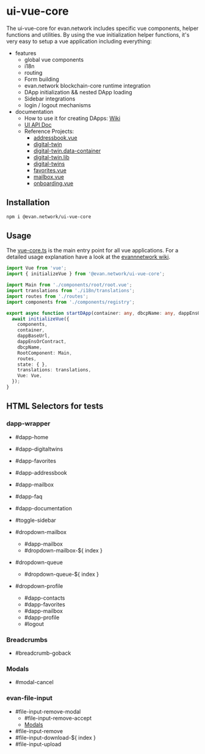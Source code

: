 # ui-vue-core

The ui-vue-core for evan.network includes specific vue components, helper functions and utilities. By using the vue initialization helper functions, it's very easy to setup a vue application including everything:

- features
  - global vue components
  - i18n
  - routing
  - Form building
  - evan.network blockchain-core runtime integration
  - DApp initialization && nested DApp loading
  - Sidebar integrations
  - login / logout mechanisms
- documentation
  - How to use it for creating DApps: [Wiki](https://evannetwork.github.io/docs/developers/ui/vue.html)
  - [UI API Doc](https://ui-docs.readthedocs.io/en/latest/vue/evancore.vue.libs.html)
  - Reference Projects:
    - [addressbook.vue](https://github.com/evannetwork/ui-dapps/tree/master/dapps/addressbook.vue)
    - [digital-twin](https://github.com/evannetwork/ui-dapps/tree/master/dapps/digital-twin)
    - [digital-twin.data-container](https://github.com/evannetwork/ui-dapps/tree/master/dapps/digital-twin.data-container)
    - [digital-twin.lib](https://github.com/evannetwork/ui-dapps/tree/master/dapps/digital-twin.lib)
    - [digital-twins](https://github.com/evannetwork/ui-dapps/tree/master/dapps/digital-twins)
    - [favorites.vue](https://github.com/evannetwork/ui-dapps/tree/master/dapps/favorites.vue)
    - [mailbox.vue](https://github.com/evannetwork/ui-dapps/tree/master/dapps/mailbox.vue)
    - [onboarding.vue](https://github.com/evannetwork/ui-dapps/tree/master/dapps/onboarding.vue)

## Installation
```sh
npm i @evan.network/ui-vue-core
```

## Usage
The [vue-core.ts](https://github.com/evannetwork/ui-vue/blob/master/dapps/evancore.vue.libs/src/vue-core.ts) is the main entry point for all vue applications. For a detailed usage explanation have a look at the [evannnetwork wiki](https://evannetwork.github.io/docs/developers/ui/vue).

```ts
import Vue from 'vue';
import { initializeVue } from '@evan.network/ui-vue-core';

import Main from './components/root/root.vue';
import translations from './i18n/translations';
import routes from './routes';
import components from './components/registry';

export async function startDApp(container: any, dbcpName: any, dappEnsOrContract: any, dappBaseUrl: any) {
  await initializeVue({
    components,
    container,
    dappBaseUrl,
    dappEnsOrContract,
    dbcpName,
    RootComponent: Main,
    routes,
    state: { },
    translations: translations,
    Vue: Vue,
  });
}

```

## HTML Selectors for tests
### dapp-wrapper
- #dapp-home
- #dapp-digitaltwins
- #dapp-favorites
- #dapp-addressbook
- #dapp-mailbox
- #dapp-faq
- #dapp-documentation
- #toggle-sidebar

- #dropdown-mailbox
  - #dapp-mailbox
  - #dropdown-mailbox-${ index }

- #dropdown-queue
  - #dropdown-queue-${ index }

- #dropdown-profile
  - #dapp-contacts
  - #dapp-favorites
  - #dapp-mailbox
  - #dapp-profile
  - #logout

### Breadcrumbs
- #breadcrumb-goback

### Modals
- #modal-cancel

### evan-file-input
- #file-input-remove-modal
  - #file-input-remove-accept
  - [Modals](###Modals)
- #file-input-remove
- #file-input-download-${ index }
- #file-input-upload
